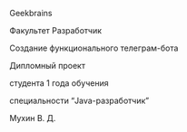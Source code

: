 Geekbrains 

Факультет Разработчик 

Создание функционального телеграм-бота 



Дипломный проект 

студента 1 года обучения 

специальности “Java-разработчик” 

Мухин В. Д. 

 


​ 
​ 
